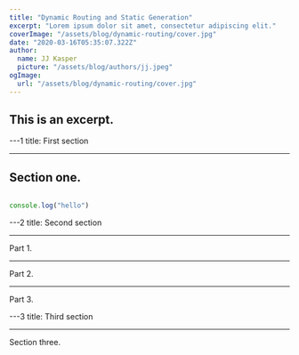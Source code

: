 ```yaml
---
title: "Dynamic Routing and Static Generation"
excerpt: "Lorem ipsum dolor sit amet, consectetur adipiscing elit."
coverImage: "/assets/blog/dynamic-routing/cover.jpg"
date: "2020-03-16T05:35:07.322Z"
author:
  name: JJ Kasper
  picture: "/assets/blog/authors/jj.jpeg"
ogImage:
  url: "/assets/blog/dynamic-routing/cover.jpg"
---
```


## This is an excerpt.

---1
title: First section

---

## Section one.

```js

console.log("hello")

```

---2
title: Second section

---

Part 1.

---

Part 2.

---

Part 3.

---3
title: Third section

---

Section three.

